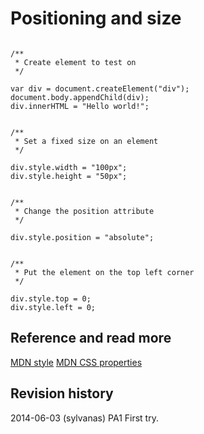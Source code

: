 Positioning and size
==============================



```

/**
 * Create element to test on
 */

var div = document.createElement("div");
document.body.appendChild(div);
div.innerHTML = "Hello world!";


/**
 * Set a fixed size on an element
 */

div.style.width = "100px";
div.style.height = "50px";


/**
 * Change the position attribute
 */

div.style.position = "absolute";


/**
 * Put the element on the top left corner
 */

div.style.top = 0;
div.style.left = 0;

```



Reference and read more
------------------------------

[MDN style](https://developer.mozilla.org/en-US/docs/Web/API/HTMLElement.style)
[MDN CSS properties](https://developer.mozilla.org/en-US/docs/Web/CSS/CSS_Properties_Reference)


Revision history
------------------------------

2014-06-03 (sylvanas) PA1 First try.

